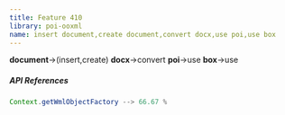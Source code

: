 ```yaml
---
title: Feature 410
library: poi-ooxml
name: insert document,create document,convert docx,use poi,use box
---
```


**document**->(insert,create) **docx**->convert **poi**->use **box**->use 

##### API References

```java
Context.getWmlObjectFactory --> 66.67 %
```
